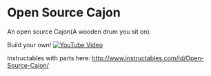 # Open Source Cajon
An open source Cajon(A wooden drum you sit on).

Build your own!
[![YouTube Video](https://img.youtube.com/vi/u1pPG5NZyvw/0.jpg)](https://youtu.be/u1pPG5NZyvw)

Instructables with parts here: http://www.instructables.com/id/Open-Source-Cajon/ 